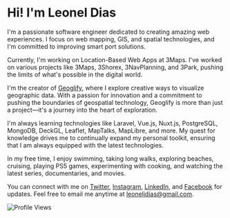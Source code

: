# Hi! I'm Leonel Dias

I'm a passionate software engineer dedicated to creating amazing web experiences. I focus on web mapping, GIS, and spatial technologies, and I'm committed to improving smart port solutions.

Currently, I'm working on Location-Based Web Apps at 3Maps. I've worked on various projects like 3Maps, 3Shorex, 3NavPlanning, and 3Park, pushing the limits of what's possible in the digital world.

I'm the creator of [Geoglify](https://geoglify.com/), where I explore creative ways to visualize geographic data. With a passion for innovation and a commitment to pushing the boundaries of geospatial technology, Geoglify is more than just a project—it's a journey into the heart of exploration.

I'm always learning technologies like Laravel, Vue.js, Nuxt.js, PostgreSQL, MongoDB, DeckGL, Leaflet, MapTalks, MapLibre, and more. My quest for knowledge drives me to continually expand my personal toolkit, ensuring that I am always equipped with the latest technologies.

In my free time, I enjoy swimming, taking long walks, exploring beaches, cruising, playing PS5 games, experimenting with cooking, and watching the latest series, documentaries, and movies.

You can connect with me on [Twitter](https://twitter.com/leoneljdias), [Instagram](https://www.instagram.com/leoneljdias/), [LinkedIn](https://www.linkedin.com/in/leoneljdias), and [Facebook](https://www.facebook.com/leoneljdias) for updates. 
Feel free to email me anytime at [leoneljdias@gmail.com](mailto:leoneljdias@gmail.com).

![Profile Views](https://komarev.com/ghpvc/?username=leoneljdias&color=blue&style=flat-square)
